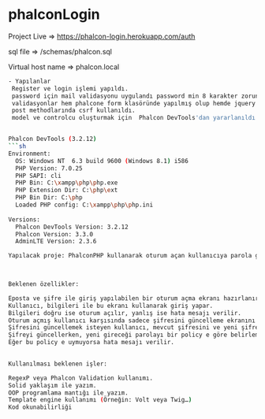 # phalconLogin

Project Live      => https://phalcon-login.herokuapp.com/auth

sql file          => /schemas/phalcon.sql

Virtual host name => phalcon.local 

```sh
- Yapılanlar
 Register ve login işlemi yapıldı.
 password için mail validasyonu uygulandı password min 8 karakter zorunluluğu koyuldu.
 validasyonlar hem phalcone form klasöründe yapılmış olup hemde jquery validasyon yapılmaktadır.
 post methodlarında csrf kullanıldı.
 model ve controlcu oluşturmak için  Phalcon DevTools'dan yararlanıldı.
```
```sh

Phalcon DevTools (3.2.12)
```sh
Environment:
  OS: Windows NT  6.3 build 9600 (Windows 8.1) i586
  PHP Version: 7.0.25
  PHP SAPI: cli
  PHP Bin: C:\xampp\php\php.exe
  PHP Extension Dir: C:\php\ext
  PHP Bin Dir: C:\php
  Loaded PHP config: C:\xampp\php\php.ini
  
Versions:
  Phalcon DevTools Version: 3.2.12
  Phalcon Version: 3.3.0
  AdminLTE Version: 2.3.6
```
```sh
Yapılacak proje: PhalconPHP kullanarak oturum açan kullanıcıya parola güncelleme işlemi yaptırma.

 

Beklenen özellikler:

Eposta ve şifre ile giriş yapılabilen bir oturum açma ekranı hazırlanır.
Kullanıcı, bilgileri ile bu ekranı kullanarak giriş yapar. 
Bilgileri doğru ise oturum açılır, yanlış ise hata mesajı verilir.
Oturum açmış kullanıcı karşısında sadece şifresini güncelleme ekranını görür.
Şifresini güncellemek isteyen kullanıcı, mevcut şifresini ve yeni şifresini girerek güncellemeyi yapar.
Şifreyi güncellerken, yeni gireceği parolayı bir policy e göre belirlemek zorunda kalır. 
Eğer bu policy e uymuyorsa hata mesajı verilir.
 

Kullanılması beklenen işler:

RegexP veya Phalcon Validation kullanımı.
Solid yaklaşım ile yazım.
OOP programlama mantığı ile yazım.
Template engine kullanımı (Örneğin: Volt veya Twig…)
Kod okunabilirliği
```
